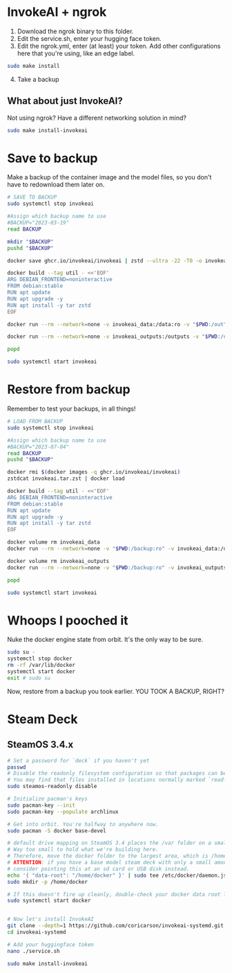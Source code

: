 # InvokeAI + ngrok

1. Download the ngrok binary to this folder.
1. Edit the service.sh, enter your hugging face token.
1. Edit the ngrok.yml, enter (at least) your token. Add other configurations here that you're using, like an edge label.

```bash
sudo make install
```

4. Take a backup

## What about just InvokeAI?
Not using ngrok? Have a different networking solution in mind?

```bash
sudo make install-invokeai
```

# Save to backup
Make a backup of the container image and the model files, so you don't have to redownload them later on.

```bash
# SAVE TO BACKUP
sudo systemctl stop invokeai

#Assign which backup name to use
#BACKUP="2023-03-19"
read BACKUP

mkdir "$BACKUP"
pushd "$BACKUP"

docker save ghcr.io/invokeai/invokeai | zstd --ultra -22 -T0 -o invokeai.tar.zst

docker build --tag util - <<'EOF'
ARG DEBIAN_FRONTEND=noninteractive
FROM debian:stable
RUN apt update
RUN apt upgrade -y
RUN apt install -y tar zstd
EOF

docker run --rm --network=none -v invokeai_data:/data:ro -v "$PWD:/out" util bash -c 'tar cv /data -f - | zstd --ultra -22 -T0 /out/invokeai_data.tar.zst'

docker run --rm --network=none -v invokeai_outputs:/outputs -v "$PWD:/out" util bash -c 'tar cv /outputs -f - | zstd --ultra -22 -T0 /out/invokeai_outputs.tar.zst'

popd

sudo systemctl start invokeai
```

# Restore from backup
Remember to test your backups, in all things!

```bash
# LOAD FROM BACKUP
sudo systemctl stop invokeai

#Assign which backup name to use
#BACKUP="2023-07-04"
read BACKUP
pushd "$BACKUP"

docker rmi $(docker images -q ghcr.io/invokeai/invokeai)
zstdcat invokeai.tar.zst | docker load

docker build --tag util - <<'EOF'
ARG DEBIAN_FRONTEND=noninteractive
FROM debian:stable
RUN apt update
RUN apt upgrade -y
RUN apt install -y tar zstd
EOF

docker volume rm invokeai_data
docker run --rm --network=none -v "$PWD:/backup:ro" -v invokeai_data:/data util bash -c 'zstdcat /backup/invokeai_data.tar.zst | tar xv --strip-components=1 -C /data'

docker volume rm invokeai_outputs
docker run --rm --network=none -v "$PWD:/backup:ro" -v invokeai_outputs:/outputs util bash -c 'zstdcat /backup/invokeai_outputs.tar.zst | tar xv --strip-components=1 -C /outputs'

popd

sudo systemctl start invokeai
```

# Whoops I pooched it
Nuke the docker engine state from orbit. It's the only way to be sure.

```bash
sudo su -
systemctl stop docker
rm -rf /var/lib/docker
systemctl start docker
exit # sudo su
```

Now, restore from a backup you took earlier. 
YOU TOOK A BACKUP, RIGHT?


# Steam Deck
## SteamOS 3.4.x

```bash
# Set a password for `deck` if you haven't yet
passwd
# Disable the readonly filesystem configuration so that packages can be installed.
# You may find that files installed in locations normally marked `read-only` are not guaranteed to persist across SteamOS updates.
sudo steamos-readonly disable

# Initialize pacman's keys
sudo pacman-key --init
sudo pacman-key --populate archlinux

# Get into orbit. You're halfway to anywhere now.
sudo pacman -S docker base-devel

# default drive mapping on SteamOS 3.4 places the /var folder on a small mount.
# Way too small to hold what we're building here.
# Therefore, move the docker folder to the largest area, which is /home.
# ATTENTION: if you have a base model steam deck with only a small amount of eMMC, 
# consider pointing this at an sd card or USB disk instead.
echo '{ "data-root": "/home/docker" }' | sudo tee /etc/docker/daemon.json
sudo mkdir -p /home/docker

# If this doesn't fire up cleanly, double-check your docker data root location
sudo systemctl start docker


# Now let's install InvokeAI
git clone --depth=1 https://github.com/coricarson/invokeai-systemd.git
cd invokeai-systemd

# Add your huggingface token
nano ./service.sh

sudo make install-invokeai
```
